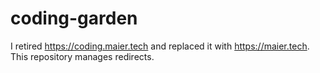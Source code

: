 # coding-garden

I retired https://coding.maier.tech and replaced it with https://maier.tech. This repository manages redirects.
